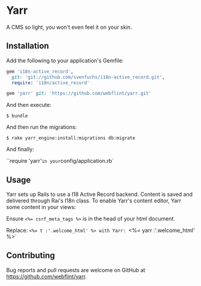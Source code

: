 # Yarr

A CMS so light, you won't even feel it on your skin.

## Installation

Add the following to your application's Gemfile:

```ruby
gem 'i18n-active_record',
  git: 'git://github.com/svenfuchs/i18n-active_record.git',
  require: 'i18n/active_record'

gem 'yarr' git: 'https://github.com/webflint/yarr.git'
```

And then execute:

    $ bundle

And then run the migrations:

    $ rake yarr_engine:install:migrations db:migrate

And finally:

``require 'yarr'` in your `config/application.rb`

## Usage

Yarr sets up Rails to use a I18 Active Record backend.  Content is saved and delivered
through Rai's I18n class.   To enable Yarr's content editor, Yarr some content in your views:

Ensure `<%= csrf_meta_tags %>` is in the head of your html document.

Replace: `<%= t :'.welcome_html' %> with Yarr: `<%= yarr :'.welcome_html' %>`

## Contributing

Bug reports and pull requests are welcome on GitHub at https://github.com/webflint/yarr.

